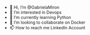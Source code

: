 - 👋 Hi, I’m @GabrielaMiron
- 👀 I’m interested in Devops
- 🌱 I’m currently learning Python
- 💞️ I’m looking to collaborate on Docker
- 📫 How to reach me LinkedIn Account

<!---
gakengabinatsume/gakengabinatsume is a ✨ special ✨ repository because its `README.md` (this file) appears on your GitHub profile.
You can click the Preview link to take a look at your changes.
--->
